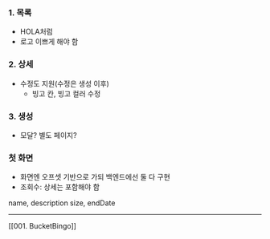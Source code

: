 
### 1. 목록
- HOLA처럼
- 로고 이쁘게 해야 함
### 2. 상세
- 수정도 지원(수정은 생성 이후)
	- 빙고 칸, 빙고 컬러 수정
### 3. 생성
- 모달? 별도 페이지?

### 첫 화면
- 화면엔 오프셋 기반으로 가되 백엔드에선 둘 다 구현
- 조회수: 상세는 포함해야 함


name,
description
size,
endDate


---

[[001. BucketBingo]]